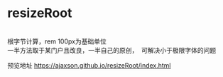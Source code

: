 # resizeRoot
</br>根字节计算，rem 100px为基础单位
</br>一半方法取于某门户且改良，一半自己的原创，  可解决小于极限字体的问题

 预览地址 https://ajaxson.github.io/resizeRoot/index.html
